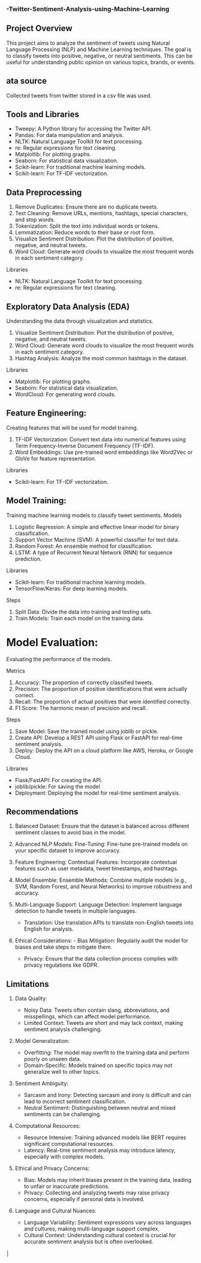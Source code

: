 ### -Twitter-Sentiment-Analysis-using-Machine-Learning

## Project Overview

This project aims to analyze the sentiment of tweets using Natural Language Processing (NLP) and Machine Learning techniques. The goal is to classify tweets into positive, negative, or neutral sentiments. This can be useful for understanding public opinion on various topics, brands, or events.


## ata source 
Collected tweets from twitter stored in a csv file was used.

## Tools and Libraries

- Tweepy: A Python library for accessing the Twitter API.
- Pandas: For data manipulation and analysis.
- NLTK: Natural Language Toolkit for text processing.
- re: Regular expressions for text cleaning.
- Matplotlib: For plotting graphs.
- Seaborn: For statistical data visualization.
- Scikit-learn: For traditional machine learning models.
- Scikit-learn: For TF-IDF vectorization.


## Data Preprocessing

1. Remove Duplicates: Ensure there are no duplicate tweets.
2. Text Cleaning: Remove URLs, mentions, hashtags, special characters, and stop words.
3. Tokenization: Split the text into individual words or tokens.
4. Lemmatization: Reduce words to their base or root form.
5. Visualize Sentiment Distribution: Plot the distribution of positive, negative, and neutral tweets.
6. Word Cloud: Generate word clouds to visualize the most frequent words in each sentiment category.


 Libraries

- NLTK: Natural Language Toolkit for text processing.
- re: Regular expressions for text cleaning.


## Exploratory Data Analysis (EDA)

Understanding the data through visualization and statistics.

1. Visualize Sentiment Distribution: Plot the distribution of positive, negative, and neutral tweets.
2. Word Cloud: Generate word clouds to visualize the most frequent words in each sentiment category.
3. Hashtag Analysis: Analyze the most common hashtags in the dataset.

 Libraries

- Matplotlib: For plotting graphs.
- Seaborn: For statistical data visualization.
- WordCloud: For generating word clouds.


## Feature Engineering: 

Creating features that will be used for model training.

1. TF-IDF Vectorization: Convert text data into numerical features using Term Frequency-Inverse Document Frequency (TF-IDF).
2. Word Embeddings: Use pre-trained word embeddings like Word2Vec or GloVe for feature representation.

 Libraries

- Scikit-learn: For TF-IDF vectorization.

## Model Training: 

Training machine learning models to classify tweet sentiments.
 Models

1. Logistic Regression: A simple and effective linear model for binary classification.
2. Support Vector Machine (SVM): A powerful classifier for text data.
3. Random Forest: An ensemble method for classification.
4. LSTM: A type of Recurrent Neural Network (RNN) for sequence prediction.

 Libraries

- Scikit-learn: For traditional machine learning models.
- TensorFlow/Keras: For deep learning models.

 Steps

1. Split Data: Divide the data into training and testing sets.
2. Train Models: Train each model on the training data.


#  Model Evaluation: 

Evaluating the performance of the models.

 Metrics

1. Accuracy: The proportion of correctly classified tweets.
2. Precision: The proportion of positive identifications that were actually correct.
3. Recall: The proportion of actual positives that were identified correctly.
4. F1 Score: The harmonic mean of precision and recall.

Steps

1. Save Model: Save the trained model using joblib or pickle.
2. Create API: Develop a REST API using Flask or FastAPI for real-time sentiment analysis.
3. Deploy: Deploy the API on a cloud platform like AWS, Heroku, or Google Cloud.

 Libraries

- Flask/FastAPI: For creating the API.
- joblib/pickle: For saving the model
- Deployment: Deploying the model for real-time sentiment analysis.




## Recommendations
1. Balanced Dataset: Ensure that the dataset is balanced across different sentiment classes to avoid bias in the model.

2. Advanced NLP Models:
  Fine-Tuning: Fine-tune pre-trained models on your specific dataset to improve accuracy.

3. Feature Engineering:
   Contextual Features: Incorporate contextual features such as user metadata, tweet timestamps, and hashtags.

4. Model Ensemble:
   Ensemble Methods: Combine multiple models (e.g., SVM, Random Forest, and Neural Networks) to improve robustness and accuracy.


5. Multi-Language Support:
   Language Detection: Implement language detection to handle tweets in multiple languages.
   - Translation: Use translation APIs to translate non-English tweets into English for analysis.

6. Ethical Considerations: - Bias Mitigation: Regularly audit the model for biases and take steps to mitigate them.
   - Privacy: Ensure that the data collection process complies with privacy regulations like GDPR.

## Limitations

1. Data Quality:
   - Noisy Data: Tweets often contain slang, abbreviations, and misspellings, which can affect model performance.
   - Limited Context: Tweets are short and may lack context, making sentiment analysis challenging.

2. Model Generalization:
   - Overfitting: The model may overfit to the training data and perform poorly on unseen data.
   - Domain-Specific: Models trained on specific topics may not generalize well to other topics.

3. Sentiment Ambiguity:
   - Sarcasm and Irony: Detecting sarcasm and irony is difficult and can lead to incorrect sentiment classification.
   - Neutral Sentiment: Distinguishing between neutral and mixed sentiments can be challenging.

4. Computational Resources:
   - Resource Intensive: Training advanced models like BERT requires significant computational resources.
   - Latency: Real-time sentiment analysis may introduce latency, especially with complex models.

5. Ethical and Privacy Concerns:
   - Bias: Models may inherit biases present in the training data, leading to unfair or inaccurate predictions.
   - Privacy: Collecting and analyzing tweets may raise privacy concerns, especially if personal data is involved.

6. Language and Cultural Nuances:
   - Language Variability: Sentiment expressions vary across languages and cultures, making multi-language support complex.
   - Cultural Context: Understanding cultural context is crucial for accurate sentiment analysis but is often overlooked.








 
│  



